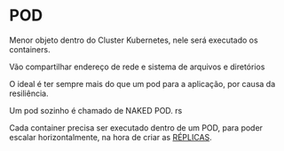 # POD

Menor objeto dentro do Cluster Kubernetes, nele será executado os containers.

Vão compartilhar endereço de rede e sistema de arquivos e diretórios

O ideal é ter sempre mais do que um pod para a aplicação, por causa da resiliência. 

Um pod sozinho é chamado de NAKED POD. rs

Cada container precisa ser executado dentro de um POD, para poder escalar horizontalmente, na hora de criar as [RÉPLICAS](../elementos/replicaset.md).